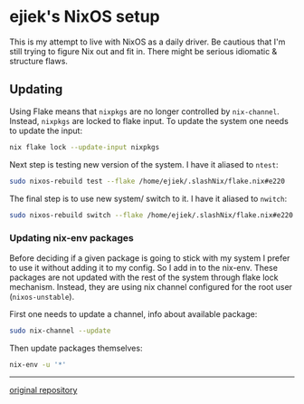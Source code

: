 # ejiek's NixOS setup

This is my attempt to live with NixOS as a daily driver.
Be cautious that I'm still trying to figure Nix out and fit in.
There might be serious idiomatic & structure flaws.

## Updating

Using Flake means that `nixpkgs` are no longer controlled by `nix-channel`.
Instead, `nixpkgs` are locked to flake input.
To update the system one needs to update the input:

```bash
nix flake lock --update-input nixpkgs
```

Next step is testing new version of the system. I have it aliased to `ntest`:

```bash
sudo nixos-rebuild test --flake /home/ejiek/.slashNix/flake.nix#e220
```

The final step is to use new system/ switch to it. I have it aliased to `nwitch`:

```bash
sudo nixos-rebuild switch --flake /home/ejiek/.slashNix/flake.nix#e220
```

### Updating nix-env packages

Before deciding if a given package is going to stick with my system I prefer to use it without adding it to my config.
So I add in to the nix-env.
These packages are not updated with the rest of the system through flake lock mechanism.
Instead, they are using nix channel configured for the root user (`nixos-unstable`).

First one needs to update a channel, info about available package:

```bash
sudo nix-channel --update
```

Then update packages themselves:

```bash
nix-env -u '*'
```

___
[original repository](https://github.com/ejiek/slashnix)
